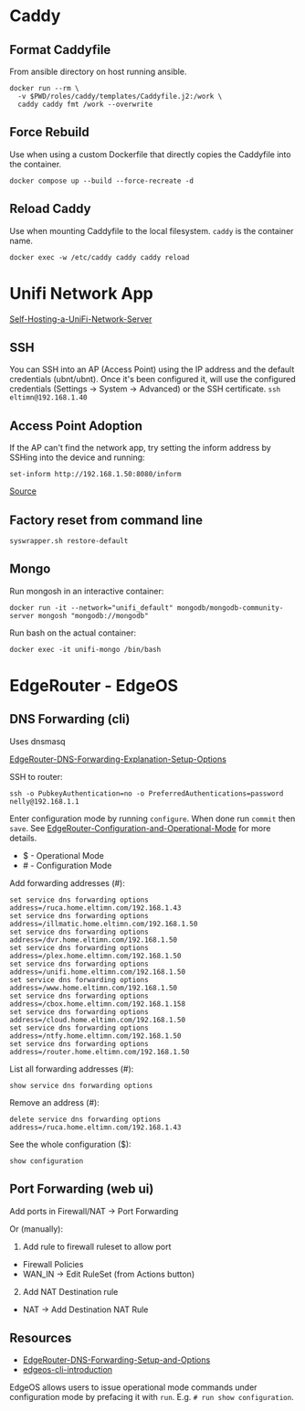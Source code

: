 # Caddy

## Format Caddyfile

From ansible directory on host running ansible.
```shell
docker run --rm \
  -v $PWD/roles/caddy/templates/Caddyfile.j2:/work \
  caddy caddy fmt /work --overwrite
```

## Force Rebuild
Use when using a custom Dockerfile that directly copies the Caddyfile into the container.
```shell
docker compose up --build --force-recreate -d
```

## Reload Caddy
Use when mounting Caddyfile to the local filesystem. `caddy` is the container name.
```shell
docker exec -w /etc/caddy caddy caddy reload
```

# Unifi Network App

[Self-Hosting-a-UniFi-Network-Server](https://help.ui.com/hc/en-us/articles/360012282453-Self-Hosting-a-UniFi-Network-Server)

## SSH

You can SSH into an AP (Access Point) using the IP address and the default credentials (ubnt/ubnt). Once it's been configured it, will use the configured credentials (Settings -> System -> Advanced) or the SSH certificate. ```ssh eltimn@192.168.1.40```

## Access Point Adoption

If the AP can't find the network app, try setting the inform address by SSHing into the device and running:

```shell
set-inform http://192.168.1.50:8080/inform
```

[Source](https://lazyadmin.nl/home-network/unifi-set-inform/)

## Factory reset from command line

```shell
syswrapper.sh restore-default
```

## Mongo

Run mongosh in an interactive container:
```shell
docker run -it --network="unifi_default" mongodb/mongodb-community-server mongosh "mongodb://mongodb"
```

Run bash on the actual container:
```shell
docker exec -it unifi-mongo /bin/bash
```

# EdgeRouter - EdgeOS

## DNS Forwarding (cli)

Uses dnsmasq

[EdgeRouter-DNS-Forwarding-Explanation-Setup-Options](https://help.ubnt.com/hc/en-us/articles/115010913367-EdgeRouter-DNS-Forwarding-Explanation-Setup-Options)

SSH to router:
```shell
ssh -o PubkeyAuthentication=no -o PreferredAuthentications=password nelly@192.168.1.1
```

Enter configuration mode by running `configure`. When done run `commit` then `save`. See [EdgeRouter-Configuration-and-Operational-Mode](https://help.ui.com/hc/en-us/articles/204960094-EdgeRouter-Configuration-and-Operational-Mode) for more details.

* $ - Operational Mode
* \# - Configuration Mode

Add forwarding addresses (#):

```shell
set service dns forwarding options address=/ruca.home.eltimn.com/192.168.1.43
set service dns forwarding options address=/illmatic.home.eltimn.com/192.168.1.50
set service dns forwarding options address=/dvr.home.eltimn.com/192.168.1.50
set service dns forwarding options address=/plex.home.eltimn.com/192.168.1.50
set service dns forwarding options address=/unifi.home.eltimn.com/192.168.1.50
set service dns forwarding options address=/www.home.eltimn.com/192.168.1.50
set service dns forwarding options address=/cbox.home.eltimn.com/192.168.1.158
set service dns forwarding options address=/cloud.home.eltimn.com/192.168.1.50
set service dns forwarding options address=/ntfy.home.eltimn.com/192.168.1.50
set service dns forwarding options address=/router.home.eltimn.com/192.168.1.50
```

List all forwarding addresses (#):

```shell
show service dns forwarding options
```

Remove an address (#):

```shell
delete service dns forwarding options address=/ruca.home.eltimn.com/192.168.1.43
```

See the whole configuration ($):
```shell
show configuration
```

## Port Forwarding (web ui)

Add ports in Firewall/NAT -> Port Forwarding

Or (manually):

1. Add rule to firewall ruleset to allow port
  * Firewall Policies
  * WAN_IN -> Edit RuleSet (from Actions button)
2. Add NAT Destination rule
  * NAT -> Add Destination NAT Rule

## Resources

* [EdgeRouter-DNS-Forwarding-Setup-and-Options](https://help.ui.com/hc/en-us/articles/115010913367-EdgeRouter-DNS-Forwarding-Setup-and-Options)
* [edgeos-cli-introduction](https://networkjutsu.com/edgeos-cli-introduction/)

EdgeOS allows users to issue operational mode commands under configuration mode by prefacing it with `run`. E.g. `# run show configuration`.
